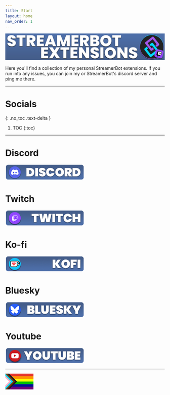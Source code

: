 ```yaml
---
title: Start
layout: home
nav_order: 1
---
```


![Picture](assets/general/Github_Title.png)

Here you'll find a collection of my personal StreamerBot extensions. If you run into any issues, you can join my or StreamerBot's discord server and ping me there.

---

# Socials
{: .no_toc .text-delta }

1. TOC
{:toc}

---

# <span class="iconify" data-icon="ic:baseline-discord" data-inline="false"></span> Discord
[![Picture](assets/general/github_discord.png)](https://discord.gg/gEm5UMSvYs)

# <span class="iconify" data-icon="mdi:twitch" data-inline="false"></span> Twitch
[![Picture](assets/general/github_twitch.png)](https://twitch.tv/tawmae)

# <span class="iconify" data-icon="simple-icons:kofi" data-inline="false"></span> Ko-fi
[![Picture](assets/general/github_kofi.png)](https://ko-fi.com/tawmae)

# <span class="iconify" data-icon="simple-icons:bluesky" data-inline="false"></span> Bluesky
[![Picture](assets/general/github_bluesky.png)](https://bsky.app/profile/tawmae.xyz)

# <span class="iconify" data-icon="carbon:logo-youtube" data-inline="false"></span> Youtube
[![Picture](assets/general/github_yt.png)](https://www.youtube.com/@tawmae)



---


![Picture](assets/media/lgbtq.jpg) 






